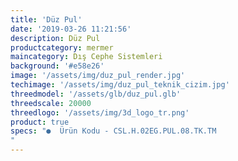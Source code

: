 ```yaml
---
title: 'Düz Pul'
date: '2019-03-26 11:21:56'
description: Düz Pul
productcategory: mermer
maincategory: Dış Cephe Sistemleri
background: '#e58e26'
image: '/assets/img/duz_pul_render.jpg'
techimage: '/assets/img/duz_pul_teknik_cizim.jpg'
threedmodel: '/assets/glb/duz_pul.glb'
threedscale: 20000
threedlogo: '/assets/img/3d_logo_tr.png'
product: true
specs: "●  Ürün Kodu - CSL.H.02EG.PUL.08.TK.TM
"
---
```

